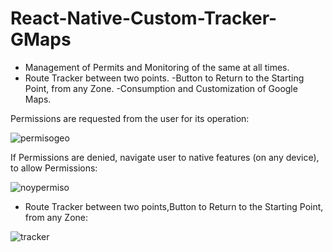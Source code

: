 # React-Native-Custom-Tracker-GMaps

- Management of Permits and Monitoring of the same at all times.
- Route Tracker between two points.
-Button to Return to the Starting Point, from any Zone.
-Consumption and Customization of Google Maps.

Permissions are requested from the user for its operation:

![permisogeo](https://user-images.githubusercontent.com/95058605/226685321-61fb50a1-c7dd-419b-bcc7-1e84bb0df671.gif)

If Permissions are denied, navigate user to native features (on any device), to allow Permissions:

![noypermiso](https://user-images.githubusercontent.com/95058605/226692863-13098e66-5ea0-4794-a3ba-8c2fcc1bce55.gif)

- Route Tracker between two points,Button to Return to the Starting Point, from any Zone:

![tracker](https://user-images.githubusercontent.com/95058605/226693159-38e3832b-e3a9-4280-b174-da22eb61fe58.gif)
